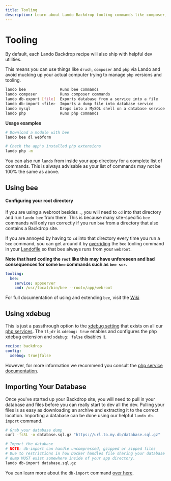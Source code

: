 ```yaml
---
title: Tooling
description: Learn about Lando Backdrop tooling commands like composer, php, drush, etc
---
```


# Tooling

By default, each Lando Backdrop recipe will also ship with helpful dev utilities.

This means you can use things like `drush`, `composer` and `php` via Lando and avoid mucking up your actual computer trying to manage `php` versions and tooling.

```bash
lando bee               Runs bee commands
lando composer          Runs composer commands
lando db-export [file]  Exports database from a service into a file
lando db-import <file>  Imports a dump file into database service
lando mysql             Drops into a MySQL shell on a database service
lando php               Runs php commands
```

**Usage examples**

```bash
# Download a module with bee
lando bee dl webform

# Check the app's installed php extensions
lando php -m
```

You can also run `lando` from inside your app directory for a complete list of commands. This is always advisable as your list of commands may not be 100% the same as above.

## Using bee

#### Configuring your root directory

If you are using a webroot besides `.`, you will need to `cd` into that directory and run `lando bee` from there. This is because many site-specific `bee` commands will only run correctly if you run `bee` from a directory that also contains a Backdrop site.

If you are annoyed by having to `cd` into that directory every time you run a `bee` command, you can get around it by [overriding](https://docs.lando.dev/core/v3/tooling.html#overriding) the `bee` tooling command in your [Landofile](https://docs.lando.dev/core/v3) so that bee always runs from your `webroot`.

**Note that hard coding the `root` like this may have unforeseen and bad consequences for some `bee` commands such as `bee scr`.**

```yaml
tooling:
  bee:
    service: appserver
    cmd: /usr/local/bin/bee --root=/app/webroot
```

For full documentation of using and extending `bee`, visit the [Wiki](https://github.com/backdrop-contrib/bee/wiki)

## Using xdebug

This is just a passthrough option to the [xdebug setting](https://docs.lando.dev/plugins/php/config.html#using-xdebug) that exists on all our [php services](https://docs.lando.dev/plugins/php). The `tl;dr` is `xdebug: true` enables and configures the php xdebug extension and `xdebug: false` disables it.

```yaml
recipe: backdrop
config:
  xdebug: true|false
```

However, for more information we recommend you consult the [php service documentation](https://docs.lando.dev/plugins/php).

## Importing Your Database

Once you've started up your Backdrop site, you will need to pull in your database and files before you can really start to dev all the dev. Pulling your files is as easy as downloading an archive and extracting it to the correct location. Importing a database can be done using our helpful `lando db-import` command.

```bash
# Grab your database dump
curl -fsSL -o database.sql.gz "https://url.to.my.db/database.sql.gz"

# Import the database
# NOTE: db-import can handle uncompressed, gzipped or zipped files
# Due to restrictions in how Docker handles file sharing your database
# dump MUST exist somewhere inside of your app directory.
lando db-import database.sql.gz
```

You can learn more about the `db-import` command [over here](https://docs.lando.dev/guides/db-import.html).

